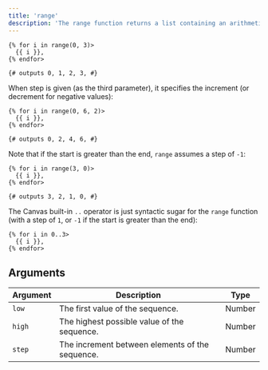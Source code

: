 ```yaml
---
title: 'range'
description: 'The range function returns a list containing an arithmetic progression of integers.'
---
```


```canvas {% process=false>
{% for i in range(0, 3)>
  {{ i }},
{% endfor>

{# outputs 0, 1, 2, 3, #}
```

When step is given (as the third parameter), it specifies the increment (or decrement for negative values):

```canvas {% process=false>
{% for i in range(0, 6, 2)>
  {{ i }},
{% endfor>

{# outputs 0, 2, 4, 6, #}
```

Note that if the start is greater than the end, `range` assumes a step of `-1`:

```canvas {% process=false>
{% for i in range(3, 0)>
  {{ i }},
{% endfor>

{# outputs 3, 2, 1, 0, #}
```

The Canvas built-in `..` operator is just syntactic sugar for the `range` function (with a step of `1`, or `-1` if the start is greater than the end):

```canvas {% process=false>
{% for i in 0..3>
  {{ i }},
{% endfor>
```

## Arguments

Argument | Description                                     | Type
-------- | ----------------------------------------------- | ------
`low`    | The first value of the sequence.                | Number
`high`   | The highest possible value of the sequence.     | Number
`step`   | The increment between elements of the sequence. | Number
